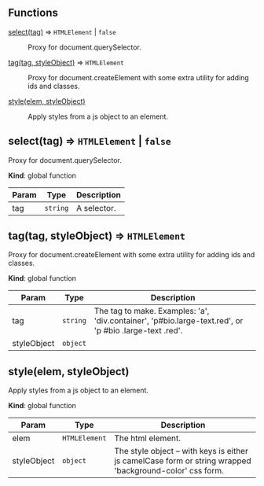 ## Functions

<dl>
<dt><a href="#select">select(tag)</a> ⇒ <code>HTMLElement</code> | <code>false</code></dt>
<dd><p>Proxy for document.querySelector.</p>
</dd>
<dt><a href="#tag">tag(tag, styleObject)</a> ⇒ <code>HTMLElement</code></dt>
<dd><p>Proxy for document.createElement with some extra utility for adding ids and 
classes.</p>
</dd>
<dt><a href="#style">style(elem, styleObject)</a></dt>
<dd><p>Apply styles from a js object to an element.</p>
</dd>
</dl>

<a name="select"></a>

## select(tag) ⇒ <code>HTMLElement</code> \| <code>false</code>
Proxy for document.querySelector.

**Kind**: global function  

| Param | Type | Description |
| --- | --- | --- |
| tag | <code>string</code> | A selector. |

<a name="tag"></a>

## tag(tag, styleObject) ⇒ <code>HTMLElement</code>
Proxy for document.createElement with some extra utility for adding ids and 
classes.

**Kind**: global function  

| Param | Type | Description |
| --- | --- | --- |
| tag | <code>string</code> | The tag to make. Examples: 'a', 'div.container',     'p#bio.large-text.red', or 'p #bio .large-text .red'. |
| styleObject | <code>object</code> |  |

<a name="style"></a>

## style(elem, styleObject)
Apply styles from a js object to an element.

**Kind**: global function  

| Param | Type | Description |
| --- | --- | --- |
| elem | <code>HTMLElement</code> | The html element. |
| styleObject | <code>object</code> | The style object – with keys is either js      camelCase form or string wrapped 'background-color' css form. |

